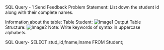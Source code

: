 SQL Query - 1
Send Feedback
Problem Statement:
List down the student id along with their complete names.

Information about the table:
Table Student:
![Image1](https://user-images.githubusercontent.com/97792024/184506923-9c238eed-ee1a-480c-a97f-024ff055e882.png)
Output Table Structure:
![Image2](https://user-images.githubusercontent.com/97792024/184507016-a2051420-01b0-4815-b98a-4375867a8ce0.png)
Note: Write keywords of syntax in uppercase alphabets.

SQL Query- SELECT stud_id,fname,lname FROM Student;


